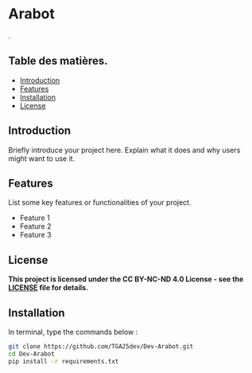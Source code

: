 # Arabot

.

## Table des matières.

- [Introduction](#introduction)
- [Features](#features)
- [Installation](#installation)
- [License](#license)

## Introduction

Briefly introduce your project here. Explain what it does and why users might want to use it.

## Features

List some key features or functionalities of your project.

- Feature 1
- Feature 2
- Feature 3

## License

**This project is licensed under the CC BY-NC-ND 4.0 License - see the [LICENSE](LICENSE) file for details.**


## Installation

In terminal, type the commands below :

```bash
git clone https://github.com/TGA25dev/Dev-Arabot.git
cd Dev-Arabot
pip install -r requirements.txt


